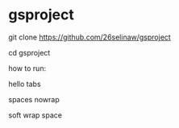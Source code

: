 # gsproject

git clone https://github.com/26selinaw/gsproject

cd gsproject

how to run:

hello tabs

spaces nowrap

soft wrap space
